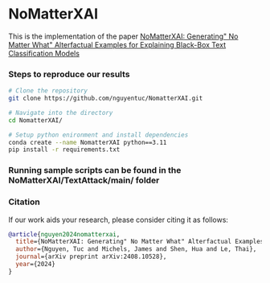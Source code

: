 # NoMatterXAI
This is the implementation of the paper [NoMatterXAI: Generating" No Matter What" Alterfactual Examples for Explaining Black-Box Text Classification Models](https://www.arxiv.org/pdf/2408.10528)

### Steps to reproduce our results
```bash
# Clone the repository
git clone https://github.com/nguyentuc/NomatterXAI.git

# Navigate into the directory
cd NomatterXAI/

# Setup python enironment and install dependencies
conda create --name NomatterXAI python==3.11
pip install -r requirements.txt
```

### Running sample scripts can be found in the NoMatterXAI/TextAttack/main/ folder

### Citation

If our work aids your research, please consider citing it as follows:

```bibtex
@article{nguyen2024nomatterxai,
  title={NoMatterXAI: Generating" No Matter What" Alterfactual Examples for Explaining Black-Box Text Classification Models},
  author={Nguyen, Tuc and Michels, James and Shen, Hua and Le, Thai},
  journal={arXiv preprint arXiv:2408.10528},
  year={2024}
}